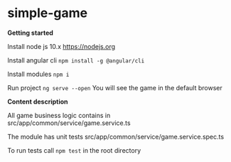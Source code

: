 # simple-game

**Getting started**

Install node js 10.x
https://nodejs.org

Install angular cli
`npm install -g @angular/cli`

Install modules
`npm i`

Run project 
`ng serve --open`
You will see the game in the default browser


**Content description**

All game business logic contains in  src/app/common/service/game.service.ts

The module has unit tests src/app/common/service/game.service.spec.ts

To run tests call `npm test` in the root directory

